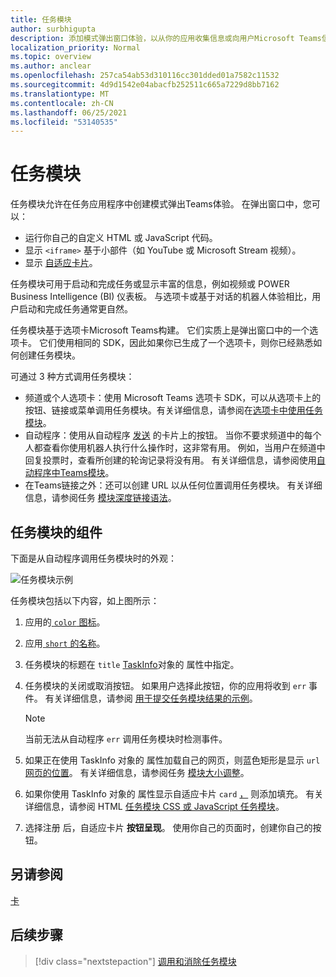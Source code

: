```yaml
---
title: 任务模块
author: surbhigupta
description: 添加模式弹出窗口体验，以从你的应用收集信息或向用户Microsoft Teams信息
localization_priority: Normal
ms.topic: overview
ms.author: anclear
ms.openlocfilehash: 257ca54ab53d310116cc301dded01a7582c11532
ms.sourcegitcommit: 4d9d1542e04abacfb252511c665a7229d8bb7162
ms.translationtype: MT
ms.contentlocale: zh-CN
ms.lasthandoff: 06/25/2021
ms.locfileid: "53140535"
---
```

# <a name="task-modules"></a>任务模块

任务模块允许在任务应用程序中创建模式弹出Teams体验。 在弹出窗口中，您可以：

* 运行你自己的自定义 HTML 或 JavaScript 代码。
* 显示 `<iframe>` 基于小部件（如 YouTube 或 Microsoft Stream 视频）。
* 显示 [自适应卡片](/adaptive-cards/)。

任务模块可用于启动和完成任务或显示丰富的信息，例如视频或 POWER Business Intelligence (BI) 仪表板。 与选项卡或基于对话的机器人体验相比，用户启动和完成任务通常更自然。

任务模块基于选项卡Microsoft Teams构建。 它们实质上是弹出窗口中的一个选项卡。 它们使用相同的 SDK，因此如果你已生成了一个选项卡，则你已经熟悉如何创建任务模块。

可通过 3 种方式调用任务模块：

* 频道或个人选项卡：使用 Microsoft Teams 选项卡 SDK，可以从选项卡上的按钮、链接或菜单调用任务模块。有关详细信息，请参阅在[选项卡中使用任务模块](~/task-modules-and-cards/task-modules/task-modules-tabs.md)。
* 自动程序：使用从自动程序 [发送](~/task-modules-and-cards/cards/cards-reference.md) 的卡片上的按钮。 当你不要求频道中的每个人都查看你使用机器人执行什么操作时，这非常有用。 例如，当用户在频道中回复投票时，查看所创建的轮询记录将没有用。 有关详细信息，请参阅使用[自动程序中Teams模块](~/task-modules-and-cards/task-modules/task-modules-bots.md)。
* 在Teams链接之外：还可以创建 URL 以从任何位置调用任务模块。 有关详细信息，请参阅任务 [模块深度链接语法](~/task-modules-and-cards/task-modules/invoking-task-modules.md#task-module-deep-link-syntax)。

## <a name="components-of-a-task-module"></a>任务模块的组件

下面是从自动程序调用任务模块时的外观：

![任务模块示例](~/assets/images/task-module/task-module-example.png)

任务模块包括以下内容，如上图所示：

1. 应用的[ `color` 图标](~/resources/schema/manifest-schema.md#icons)。
2. 应用[ `short` 的名称](~/resources/schema/manifest-schema.md#name)。
3. 任务模块的标题在 `title` [TaskInfo](~/task-modules-and-cards/task-modules/invoking-task-modules.md#the-taskinfo-object)对象的 属性中指定。
4. 任务模块的关闭或取消按钮。 如果用户选择此按钮，你的应用将收到 `err` 事件。 有关详细信息，请参阅 [用于提交任务模块结果的示例](~/task-modules-and-cards/task-modules/task-modules-tabs.md#example-of-submitting-the-result-of-a-task-module)。

    > [!NOTE]
    > 当前无法从自动程序 `err` 调用任务模块时检测事件。

5. 如果正在使用 TaskInfo 对象的 属性加载自己的网页，则蓝色矩形是显示 `url` [网页的位置](~/task-modules-and-cards/task-modules/invoking-task-modules.md#the-taskinfo-object)。 有关详细信息，请参阅任务 [模块大小调整](~/task-modules-and-cards/task-modules/invoking-task-modules.md#task-module-sizing)。
6. 如果你使用 TaskInfo 对象的 属性显示自适应卡片 `card` [，](~/task-modules-and-cards/task-modules/invoking-task-modules.md#the-taskinfo-object) 则添加填充。 有关详细信息，请参阅 HTML [任务模块 CSS 或 JavaScript 任务模块](~/task-modules-and-cards/task-modules/invoking-task-modules.md#task-module-css-for-html-or-javascript-task-modules)。
7. 选择注册 后，自适应卡片 **按钮呈现**。 使用你自己的页面时，创建你自己的按钮。

## <a name="see-also"></a>另请参阅

[卡](~/task-modules-and-cards/what-are-cards.md)

## <a name="next-step"></a>后续步骤

> [!div class="nextstepaction"]
> [调用和消除任务模块](~/task-modules-and-cards/task-modules/invoking-task-modules.md)

